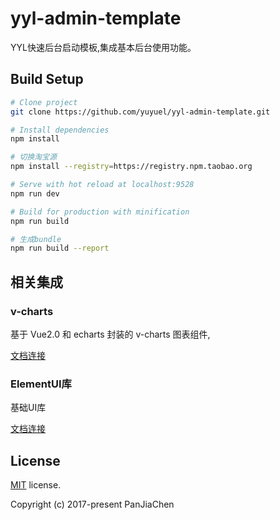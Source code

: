 # yyl-admin-template

YYL快速后台启动模板,集成基本后台使用功能。

## Build Setup

```bash
# Clone project
git clone https://github.com/yuyuel/yyl-admin-template.git

# Install dependencies
npm install

# 切换淘宝源
npm install --registry=https://registry.npm.taobao.org

# Serve with hot reload at localhost:9528
npm run dev

# Build for production with minification
npm run build

# 生成bundle
npm run build --report
```

## 相关集成

### v-charts

基于 Vue2.0 和 echarts 封装的 v-charts 图表组件,

[文档连接](https://v-charts.js.org/#/)

### ElementUI库

基础UI库

[文档连接](https://element.eleme.cn/#/zh-CN)


## License

[MIT](https://github.com/PanJiaChen/vue-admin-template/blob/master/LICENSE) license.

Copyright (c) 2017-present PanJiaChen
